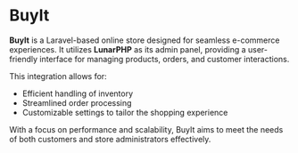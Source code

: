 # BuyIt

**BuyIt** is a Laravel-based online store designed for seamless e-commerce experiences. It utilizes **LunarPHP** as its admin panel, providing a user-friendly interface for managing products, orders, and customer interactions.

This integration allows for:
- Efficient handling of inventory
- Streamlined order processing
- Customizable settings to tailor the shopping experience

With a focus on performance and scalability, BuyIt aims to meet the needs of both customers and store administrators effectively.
